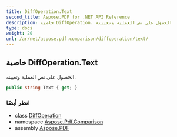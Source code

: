 ```yaml
---
title: DiffOperation.Text
second_title: Aspose.PDF for .NET API Reference
description: خاصية DiffOperation. الحصول على نص العملية وتعيينه
type: docs
weight: 20
url: /ar/net/aspose.pdf.comparison/diffoperation/text/
---
```

## خاصية DiffOperation.Text

الحصول على نص العملية وتعيينه.

```csharp
public string Text { get; }
```

### انظر أيضًا

* class [DiffOperation](../)
* namespace [Aspose.Pdf.Comparison](../../../aspose.pdf.comparison/)
* assembly [Aspose.PDF](../../../)